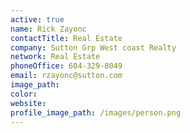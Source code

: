 ```yaml
---
active: true
name: Rick Zayonc
contactTitle: Real Estate
company: Sutton Grp West coast Realty
network: Real Estate
phoneOffice: 604-329-8049
email: rzayonc@sutton.com
image_path:
color:
website:
profile_image_path: /images/person.png
---
```



